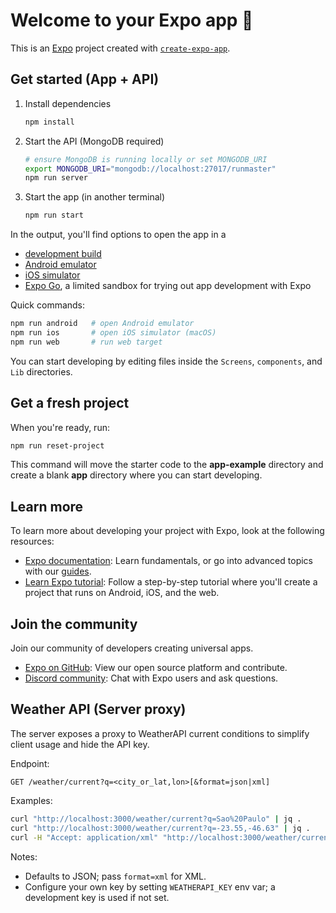 # Welcome to your Expo app 👋

This is an [Expo](https://expo.dev) project created with [`create-expo-app`](https://www.npmjs.com/package/create-expo-app).

## Get started (App + API)

1. Install dependencies

   ```bash
   npm install
   ```

2. Start the API (MongoDB required)

   ```bash
   # ensure MongoDB is running locally or set MONGODB_URI
   export MONGODB_URI="mongodb://localhost:27017/runmaster"
   npm run server
   ```

3. Start the app (in another terminal)

   ```bash
   npm run start
   ```

In the output, you'll find options to open the app in a

- [development build](https://docs.expo.dev/develop/development-builds/introduction/)
- [Android emulator](https://docs.expo.dev/workflow/android-studio-emulator/)
- [iOS simulator](https://docs.expo.dev/workflow/ios-simulator/)
- [Expo Go](https://expo.dev/go), a limited sandbox for trying out app development with Expo

Quick commands:

```bash
npm run android   # open Android emulator
npm run ios       # open iOS simulator (macOS)
npm run web       # run web target
```

You can start developing by editing files inside the `Screens`, `components`, and `Lib` directories.

## Get a fresh project

When you're ready, run:

```bash
npm run reset-project
```

This command will move the starter code to the **app-example** directory and create a blank **app** directory where you can start developing.

## Learn more

To learn more about developing your project with Expo, look at the following resources:

- [Expo documentation](https://docs.expo.dev/): Learn fundamentals, or go into advanced topics with our [guides](https://docs.expo.dev/guides).
- [Learn Expo tutorial](https://docs.expo.dev/tutorial/introduction/): Follow a step-by-step tutorial where you'll create a project that runs on Android, iOS, and the web.

## Join the community

Join our community of developers creating universal apps.

- [Expo on GitHub](https://github.com/expo/expo): View our open source platform and contribute.
- [Discord community](https://chat.expo.dev): Chat with Expo users and ask questions.

## Weather API (Server proxy)

The server exposes a proxy to WeatherAPI current conditions to simplify client usage and hide the API key.

Endpoint:

```
GET /weather/current?q=<city_or_lat,lon>[&format=json|xml]
```

Examples:

```bash
curl "http://localhost:3000/weather/current?q=Sao%20Paulo" | jq .
curl "http://localhost:3000/weather/current?q=-23.55,-46.63" | jq .
curl -H "Accept: application/xml" "http://localhost:3000/weather/current?q=Lisbon&format=xml"
```

Notes:
- Defaults to JSON; pass `format=xml` for XML.
- Configure your own key by setting `WEATHERAPI_KEY` env var; a development key is used if not set.